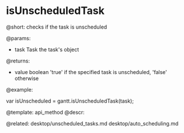 isUnscheduledTask
=============


@short:
	checks if the task is unscheduled 

@params:

- task			Task			the task's object

@returns:
- value	boolean	'true' if the specified task is unscheduled, 'false' otherwise 

@example:

var isUnscheduled = gantt.isUnscheduledTask(task);

@template:	api_method
@descr:

@related:
desktop/unscheduled_tasks.md
desktop/auto_scheduling.md

